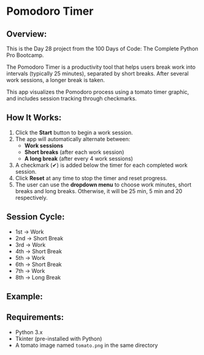 # **Pomodoro Timer**

## **Overview:**
This is the Day 28 project from the 100 Days of Code: The Complete Python Pro Bootcamp.

The Pomodoro Timer is a productivity tool that helps users break work into intervals (typically 25 minutes), separated by short breaks. After several work sessions, a longer break is taken.

This app visualizes the Pomodoro process using a tomato timer graphic, and includes session tracking through checkmarks.

## **How It Works:**
1. Click the **Start** button to begin a work session.
2. The app will automatically alternate between:
   - **Work sessions**
   - **Short breaks** (after each work session)
   - **A long break** (after every 4 work sessions)
3. A checkmark (✔) is added below the timer for each completed work session.
5. Click **Reset** at any time to stop the timer and reset progress.
6. The user can use the **dropdown menu** to choose work minutes, short breaks and long breaks. Otherwise, it will be 25 min, 5 min and 20 respectively.

## **Session Cycle:**
- 1st → Work  
- 2nd → Short Break  
- 3rd → Work  
- 4th → Short Break  
- 5th → Work  
- 6th → Short Break  
- 7th → Work  
- 8th → Long Break  

## **Example:**


## **Requirements:**
- Python 3.x
- Tkinter (pre-installed with Python)
- A tomato image named `tomato.png` in the same directory
